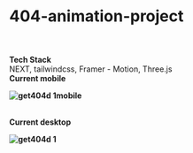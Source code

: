 # 404-animation-project
<br/>
<br/>
<b>Tech Stack</b>
<br/>
NEXT, tailwindcss, Framer - Motion, Three.js
<br/>
<b>Current mobile<b/>
<br/>

![get404d 1mobile](https://user-images.githubusercontent.com/105037901/192703061-fd66d88d-7ff4-4392-914e-222d12db0219.gif)


<br/>
<b>Current desktop<b/>
<br/>

![get404d 1](https://user-images.githubusercontent.com/105037901/192703036-35f06c59-3413-4b5f-be8f-4b30dd7eacab.gif)


<br/>
